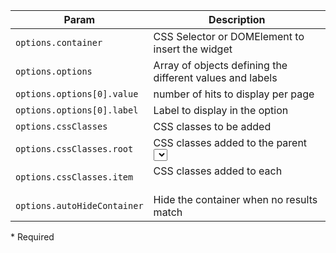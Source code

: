 | Param | Description |
| --- | --- |
|  <span class='attr-required'>`options.container`</span> | CSS Selector or DOMElement to insert the widget |
|  <span class='attr-required'>`options.options`</span> | Array of objects defining the different values and labels |
|  <span class='attr-required'>`options.options[0].value`</span> | number of hits to display per page |
|  <span class='attr-required'>`options.options[0].label`</span> | Label to display in the option |
|  <span class='attr-optional'>`options.cssClasses`</span> | CSS classes to be added |
|  <span class='attr-optional'>`options.cssClasses.root`</span> | CSS classes added to the parent <select> |
|  <span class='attr-optional'>`options.cssClasses.item`</span> | CSS classes added to each <option> |
|  <span class='attr-optional'>`options.autoHideContainer`</span> | Hide the container when no results match |

<p class="attr-legend">* <span>Required</span></p>
